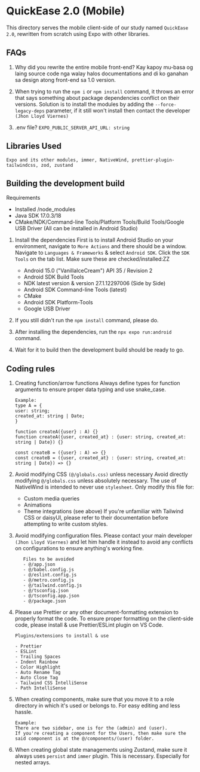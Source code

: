 # QuickEase 2.0 (Mobile)

This directory serves the mobile client-side of our study named `QuickEase 2.0`, rewritten from scratch using Expo with other libraries.

## FAQs

1. Why did you rewrite the entire mobile front-end?
   Kay kapoy mu-basa og laing source code nga walay halos documentations and di ko ganahan sa design atong front-end sa 1.0 version.

2. When trying to run the `npm i` or `npm install` command, it throws an error that says something about package dependencies conflict on their versions.
   Solution is to install the modules by adding the `--force-legacy-deps` parameter, if it still won't install then contact the developer `(Jhon Lloyd Viernes)`

3. .env file?
   `EXPO_PUBLIC_SERVER_API_URL: string`

## Libraries Used

```
Expo and its other modules, immer, NativeWind, prettier-plugin-tailwindcss, zod, zustand
```

## Building the development build

Requirements

- Installed /node_modules
- Java SDK 17.0.3/18
- CMake/NDK/Command-line Tools/Platform Tools/Build Tools/Google USB Driver (All can be installed in Android Studio)

1. Install the dependencies
   First is to install Android Studio on your environment, navigate to `More Actions` and there should be a window. Navigate to `Languages & Frameworks` & select `Android SDK`. Click the `SDK Tools` on the tab list. Make sure these are checked/installed:ZZ
   - Android 15.0 ("VanillaIceCream") API 35 / Revision 2
   - Android SDK Build Tools
   - NDK latest version & version 27.1.12297006 (Side by Side)
   - Android SDK Command-line Tools (latest)
   - CMake
   - Android SDK Platform-Tools
   - Google USB Driver

2. If you still didn't run the `npm install` command, please do.
3. After installing the dependencies, run the `npx expo run:android` command.
4. Wait for it to build then the development build should be ready to go.

## Coding rules

1. Creating function/arrow functions
   Always define types for function arguments to ensure proper data typing and use snake_case.

   ```
   Example:
   type A = {
   user: string;
   created_at: string | Date;
   }

   function createA({user} : A) {}
   function createA({user, created_at} : {user: string, created_at: string | Date}) {}

   const createB = ({user} : A) => {}
   const createB = ({user, created_at} : {user: string, created_at: string | Date}) => {}
   ```

2. Avoid modifying CSS `(@/globals.css)` unless necessary
   Avoid directly modifying `@/globals.css` unless absolutely necessary. The use of NativeWind is intended to never use `stylesheet`. Only modify this file for:
   - Custom media queries
   - Animations
   - Theme integrations (see above)
     If you're unfamiliar with Tailwind CSS or daisyUI, please refer to their documentation before attempting to write custom styles.

3. Avoid modifying configuration files.
   Please contact your main developer `(Jhon Lloyd Viernes)` and let him handle it instead to avoid any conflicts on configurations to ensure anything's working fine.

   ```
      Files to be avoided
      - @/app.json
      - @/babel.config.js
      - @/eslint.config.js
      - @/metro.config.js
      - @/tailwind.config.js
      - @/tsconfig.json
      - @/tsconfig.app.json
      - @/package.json
   ```

4. Please use Prettier or any other document-formatting extension to properly format the code.
   To ensure proper formatting on the client-side code, please install & use Prettier/ESLint plugin on VS Code.

   ```
   Plugins/extensions to install & use

   - Prettier
   - ESLint
   - Trailing Spaces
   - Indent Rainbow
   - Color Highlight
   - Auto Rename Tag
   - Auto Close Tag
   - Tailwind CSS IntelliSense
   - Path IntelliSense
   ```

5. When creating components, make sure that you move it to a role directory in which it's used or belongs to.
   For easy editing and less hassle.

   ```
   Example:
   There are two sidebar, one is for the (admin) and (user).
   If you're creating a component for the Users, then make sure the said component is at the @/components/(user) folder.
   ```

6. When creating global state managements using Zustand, make sure it always uses `persist` and `immer` plugin.
   This is necessary. Especially for nested arrays.
